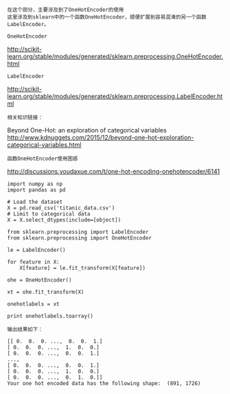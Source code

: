     在这个部分，主要涉及到了OneHotEncoder的使用  
    这里涉及到sklearn中的一个函数OneHotEncoder，顺便扩展到容易混淆的另一个函数LabelEncoder。  

    OneHotEncoder  
http://scikit-learn.org/stable/modules/generated/sklearn.preprocessing.OneHotEncoder.html  

    LabelEncoder  
http://scikit-learn.org/stable/modules/generated/sklearn.preprocessing.LabelEncoder.html  

    相关知识链接：  
Beyond One-Hot: an exploration of categorical variables  
http://www.kdnuggets.com/2015/12/beyond-one-hot-exploration-categorical-variables.html

    函数OneHotEncoder使用困惑  
http://discussions.youdaxue.com/t/one-hot-encoding-onehotencoder/6141  

```
import numpy as np
import pandas as pd

# Load the dataset
X = pd.read_csv('titanic_data.csv')
# Limit to categorical data
X = X.select_dtypes(include=[object])

from sklearn.preprocessing import LabelEncoder
from sklearn.preprocessing import OneHotEncoder

le = LabelEncoder()

for feature in X:
    X[feature] = le.fit_transform(X[feature])

ohe = OneHotEncoder()

xt = ohe.fit_transform(X)

onehotlabels = xt

print onehotlabels.toarray()

```
    输出结果如下：  
```
[[ 0.  0.  0. ...,  0.  0.  1.]
[ 0.  0.  0. ...,  1.  0.  0.]
[ 0.  0.  0. ...,  0.  0.  1.]
..., 
[ 0.  0.  0. ...,  0.  0.  1.]
[ 0.  0.  0. ...,  1.  0.  0.]
[ 0.  0.  0. ...,  0.  1.  0.]]
Your one hot encoded data has the following shape:  (891, 1726)
```
